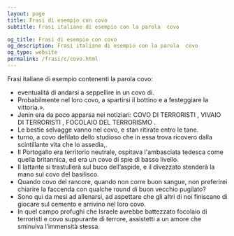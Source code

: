 ```yaml
---
layout: page
title: Frasi di esempio con covo 
subtitle: Frasi italiane di esempio con la parola  covo

og_title: Frasi di esempio con covo 
og_description: Frasi italiane di esempio con la parola  covo
og_type: website
permalink: /frasi/c/covo.html
---
```


Frasi italiane di esempio contenenti la parola covo:


- eventualità di andarsi a seppellire in un covo di.
- Probabilmente nel loro covo, a spartirsi il bottino e a festeggiare la vittoria.».
- Jenin era da poco apparsa nei notiziari: COVO DI TERRORISTI , VIVAIO DI TERRORISTI , FOCOLAIO DEL TERRORISMO .
- Le bestie selvagge vanno nel covo, e stan ritirate entro le tane.
- turno, a covo defilato dello studioso che in essa trova ricovero dalla scintillante vita che lo assedia,.
- Il Portogallo era territorio neutrale, ospitava l'ambasciata tedesca come quella britannica, ed era un covo di spie di basso livello.
- Il lattante si trastullerà sul buco dell’aspide, e il divezzato stenderà la mano sul covo del basilisco.
- Quando covo del rancore, quando non corre buon sangue, non preferirei chiarire la faccenda con qualche round di buon vecchio pugilato?
- Sono qui da mesi ad allenarsi, ad aspettare che gli altri di noi finiscano di giocare sul cemento e arrivino nel loro covo.
- In quel campo profughi che Israele avrebbe battezzato focolaio di terroristi e covo suppurante di terrore, assistetti a un amore che sminuiva l’immensità stessa.
